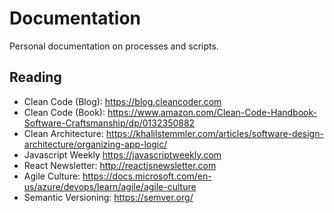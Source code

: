 # Documentation
Personal documentation on processes and scripts.

## Reading
- Clean Code (Blog): <https://blog.cleancoder.com>
- Clean Code (Book): <https://www.amazon.com/Clean-Code-Handbook-Software-Craftsmanship/dp/0132350882>
- Clean Architecture: <https://khalilstemmler.com/articles/software-design-architecture/organizing-app-logic/>
- Javascript Weekly <https://javascriptweekly.com>
- React Newsletter: <http://reactjsnewsletter.com>
- Agile Culture: <https://docs.microsoft.com/en-us/azure/devops/learn/agile/agile-culture>
- Semantic Versioning: <https://semver.org/>
